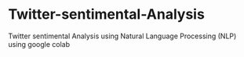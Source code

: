 # Twitter-sentimental-Analysis
Twitter sentimental Analysis using Natural Language Processing (NLP) using google colab
